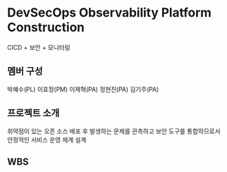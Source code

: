 # DevSecOps Observability Platform Construction
CICD + 보안 + 모니터링

## 멤버 구성
박혜수(PL)
이효정(PM)
이제혁(PA)
정현진(PA)
김기주(PA)

## 프로젝트 소개
취약점이 있는 오픈 소스 배포 후 발생하는 문제를 관측하고 보안 도구를 통합하므로서 안정적인 서비스 운영 체계 설계

## WBS
